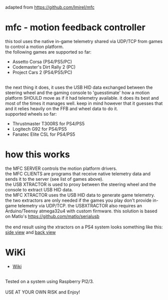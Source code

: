 adapted from https://github.com/lmirel/mfc

# mfc - motion feedback controller

this tool uses the native in-game telemetry shared via UDP/TCP from games to control a motion platform.<br>
the following games are supported so far:

- Assetto Corsa (PS4/PS5/PC)<br>
- Codemaster's Dirt Rally 2 (PC)<br>
- Project Cars 2 (PS4/PS5/PC)
<br>
the next thing it does, it uses the USB HID data exchanged between the steering wheel and the gaming console to 'guesstimate' how a motion platform SHOULD move as if it had telemetry available. it does its best and most of the times it manages well. keep in mind however that it guesses that and it relies heavily on the FFB and wheel data to do it.
<br>supported wheels so far:

- Thrustmaster T300RS for PS4/PS5
- Logitech G92 for PS4/PS5
- Fanatec Elite CSL for PS4/PS5

# how this works

the MFC SERVER controls the motion platform drivers.<br>
the MFC CLIENTS are programs that receive native telemetry data and sends it to the server (see list of games above).<br>
the USB XTRACTOR is used to proxy between the steering wheel and the console to extract USB HID data.<br>
the MFC XTRACTOR uses the USB HID data to generate game telemetry.<br>
the two extractors are only needed if the games you play don't provide in-game telemetry via UDP/TCP. the USBXTRACTOR also requires an Arduino/Teensy atmega32u4 with custom firmware. this solution is based on Matlo's https://github.com/matlo/serialusb<br>
<br>
the end result using the xtractors on a PS4 system looks something like this:<br>
[side view](https://www.youtube.com/watch?v=uBPW2BS_ysU&t=1s) and [back view](https://www.youtube.com/watch?v=jvZpMXiD8k4&t=1s)

# WiKi

- <a href="https://github.com/lmirel/mfc/wiki">Wiki</a>

<br>Tested on a system using Raspberry PI2/3.
<br><br>
USE AT YOUR OWN RISK and Enjoy!
